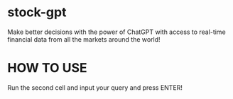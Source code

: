 # stock-gpt
Make better decisions with the power of ChatGPT with access to real-time financial data from all the markets around the world!

# HOW TO USE

Run the second cell and input your query and press ENTER!
